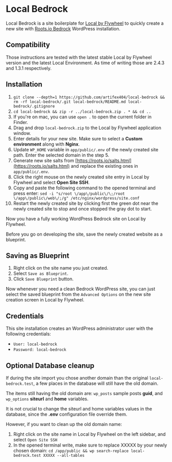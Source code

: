 # Local Bedrock
Local Bedrock is a site boilerplate for [Local by Flywheel](https://local.getflywheel.com/) to quickly create a new site with [Roots.io Bedrock](https://roots.io/bedrock/) WordPress installation. 

## Compatibility
Those instructions are tested with the latest stable Local by Flywheel version and the latest Local Environment. As time of writing those are 2.4.3 and 1.3.1 respectively.

## Installation

1. `git clone --depth=1 https://github.com/artifex404/local-bedrock && rm -rf local-bedrock/.git local-bedrock/README.md local-bedrock/.gitignore`
2. `cd local-bedrock && zip -r ../local-bedrock.zip . * && cd ..`
3. If you're on mac, you can use `open .` to open the current folder in Finder.
4. Drag and drop `local-bedrock.zip` to the Local by Flywheel application window.
5. Enter details for your new site. Make sure to select a **Custom environment** along with **Nginx**.
6. Update `WP_HOME` variable in `app/public/.env` of the newly created site path. Enter the selected domain in the step 5. 
7. Generate new site salts from [https://roots.io/salts.html](https://roots.io/salts.html) and replace the existing ones in `app/public/.env`.
8. Click the right mouse on the newly created site entry in Local by Flywheel and select **Open Site SSH**.
9. Copy and paste the following command to the opened terminal and press enter: `sed -i "s/root \/app\/public\/\;/root \/app\/public\/web\/;/g" /etc/nginx/wordpress/site.conf`
10. Restart the newly created site by clicking first the green dot near the newly created site to stop and once stopped the gray dot to start.

Now you have a fully working WordPress Bedrock site on Local by Flywheel.

Before you go on developing the site, save the newly created website as a blueprint.

## Saving as Blueprint

1. Right click on the site name you just created.
2. Select `Save as Blueprint`.
3. Click `Save Blueprint` button.

Now whenever you need a clean Bedrock WordPress site, you can just select the saved blueprint from the `Advanced Options` on the new site creation screen in Local by Flywheel.

## Credentials

This site installation creates an WordPress administrator user with the following credentials:

* `User: local-bedrock` 
* `Password: local-bedrock`

## Optional Database cleanup

If during the site import you chose another domain than the original `local-bedrock.test`, a few places in the database will still have the old domain.

The items still having the old domain are: `wp_posts` sample posts **guid**, and `wp_options` **siteurl** and **home** variables.

It is not crucial to change the siteurl and home variables values in the database, since the **.env** configuration file override them. 

However, if you want to clean up the old domain name:

1. Right click on the site name in Local by Flywheel on the left sidebar, and select `Open Site SSH`
2. In the opened terminal write, make sure to replace XXXXX by your newly chosen domain: `cd /app/public && wp search-replace local-bedrock.test XXXXX --all-tables`
